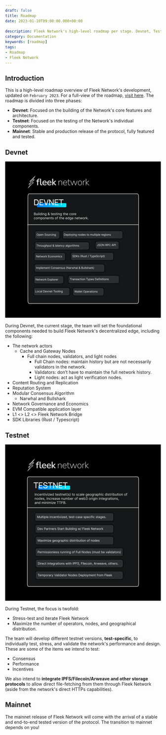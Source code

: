 ```yaml
---
draft: false
title: Roadmap
date: 2023-01-10T09:00:00.000+00:00

description: Fleek Network's high-level roadmap per stage. Devnet, Testnet, and Mainnet.
category: Documentation
keywords: [roadmap]
tags:
- Roadmap
- Fleek Network
---
```


## Introduction

This is a high-level roadmap overview of Fleek Network's development, updated on `February 2023`. For a full-view of the roadmap, [visit here](https://storage.fleek.zone/27a60cdd-37d3-480c-ae88-3ad4ca886b13-bucket/imgs/roadmap-int.png). The roadmap is divided into three phases:

- **Devnet**: Focused on the building of the Network's core features and architecture.
- **Testnet**: Focused on the testing of the Network's individual components.
- **Mainnet**: Stable and production release of the protocol, fully featured and tested.

## Devnet

![Fleek Network: Roadmap](./images/fleek-network-devnet.png)

During Devnet, the current stage, the team will set the foundational components needed to build Fleek Network's decentralized edge, including the following:

- The network actors
    - Cache and Gateway Nodes
        - Full chain nodes, validators, and light nodes
            - Full Chain nodes: maintain history but are not necessarily validators in the network.
            - Validators: don’t have to maintain the full network history.
            - Light nodes: act as light verification nodes. 
- Content Routing and Replication
- Reputation System
- Modular Consensus Algorithm
    - Narwhal and Bullshark
- Network Governance and Economics
- EVM Compatible application layer
- L1 <> L2 <> Fleek Network Bridge
- SDK Libraries (Rust / Typescript)


## Testnet

![Fleek Network: Roadmap](./images/fleek-network-testnet.png)

During Testnet, the focus is twofold:

- Stress-test and iterate Fleek Network
- Maximize the number of operators, nodes, and geographical distribution.

The team will develop different testnet versions, **test-specific**, to individually test, stress, and validate the network's performance and design. These are some of the items we intend to test:

- Consensus
- Performance
- Incentives

We also intend to **integrate IPFS/Filecoin/Arweave and other storage protocols** to allow direct file-fetching from them through Fleek Network (aside from the network's direct HTTPs capabilities).

## Mainnet

The mainnet release of Fleek Network will come with the arrival of a stable and end-to-end tested version of the protocol. The transition to mainnet depends on you!
